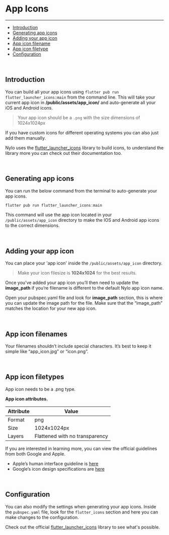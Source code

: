 # App Icons

---

<a name="section-1"></a>
- [Introduction](#introduction "Introduction")
- [Generating app icons](#generating-app-icons "Generating app icons")
- [Adding your app icon](#adding-your-app-icon)
- [App icon filename](#app-icon-filenames "App icon filenames")
- [App icon filetype](#app-icon-filetype "App icon filetype")
- [Configuration](#configuration "Configuration for app icons")

<div id="introduction"></div>
<br>

## Introduction

You can build all your app icons using `flutter pub run flutter_launcher_icons:main` from the command line. 
This will take your current app icon in <b>/public/assets/app_icon/</b> and auto-generate all your iOS and Android icons.

> Your app icon should be a `.png` with the size dimensions of 1024x1024px

If you have custom icons for different operating systems you can also just add them manually.

Nylo uses the <a href="https://pub.dev/packages/flutter_launcher_icons" target="_BLANK">flutter_launcher_icons</a> library to build icons, to understand the library more you can check out their documentation too.

<div id="generating-app-icons"></div>
<br>

## Generating app icons


You can run the below command from the terminal to auto-generate your app icons.
``` dart
flutter pub run flutter_launcher_icons:main
```

This command will use the app icon located in your `/public/assets/app_icon`  directory to make the IOS and Android app icons to the correct dimensions.


<div id="adding-your-app-icon"></div>
<br>

## Adding your app icon

You can place your 'app icon' inside the `/public/assets/app_icon` directory. 

> Make your icon filesize is **1024x1024** for the best results. 

Once you’ve added your app icon you’ll then need to update the **image\_path** if you’re filename is different to the default Nylo app icon name. 

Open your pubspec.yaml file and look for **image\_path** section, this is where you can update the image path for the file. Make sure that the “image\_path” matches the location for your new app icon.


<div id="app-icon-filenames"></div>
<br>

## App icon filenames

Your filenames shouldn’t include special characters. It’s best to keep it simple like “app\_icon.jpg” or “icon.png”.


<div id="app-icon-filetype"></div>
<br>

## App icon filetypes

App icon needs to be a .png type.

<b>App icon attributes.</b>

| Attribute  | Value  |
|---|---|
|  Format |  png |
|  Size |  1024x1024px |
|  Layers |  Flattened with no transparency |

If you are interested in learning more, you can view the official guidelines from both Google and Apple.

- Apple’s human interface guideline is <a href="https://developer.apple.com/design/human-interface-guidelines/ios/icons-and-images/app-icon/" target="_BLANK">here</a>
- Google’s icon design specifications are <a href="https://developer.android.com/google-play/resources/icon-design-specifications" target="_BLANK">here</a>


<div id="configuration"></div>
<br>

## Configuration

You can also modify the settings when generating your app icons.
Inside the `pubspec.yaml` file, look for the `flutter_icons` section and here you can make changes to the configuration.

Check out the official <a href="https://pub.dev/packages/flutter_launcher_icons" target="_BLANK">flutter_launcher_icons</a> library to see what's possible.